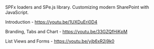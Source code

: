 SPFx loaders and SPe.js library. Customizing modern SharePoint with JavaScript.

Introduction - https://youtu.be/1UXDuEri0D4

Branding, Tabs and Chart - https://youtu.be/33GZQfHiKpM

List Views and Forms - https://youtu.be/yjb6xR2j9k0
